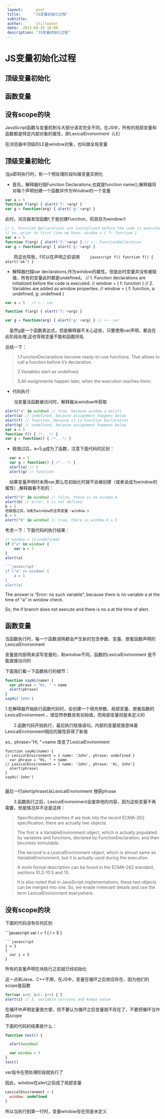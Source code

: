 ```yaml
---
 layout:      post
 title:      "JS变量初始化过程"
 subtitle:      
 author:      stillwater
 date:  2013-08-26 16:00
 description: "JS变量初始化过程"
---
```

# JS变量初始化过程

## 顶级变量初始化

## 函数变量

## 没有scope的块

  JavaScript函数与变量机制与大部分语言完全不同，在JS中，所有的局部变量和函数都是特定内部对象的属性，即LexicalEnvironment（LE）

在浏览器中顶级的LE是window对象，也叫做全局变量

## 顶级变量初始化

当js即将执行时，有一个预处理阶段叫做变量实例化

+ 首先，解释器扫描Function Declarations,也就是function name{},解释器将对每个声明创建一个函数并作为Window的一个变量

```javascript
var a = 5
function f(arg) { alert('f:'+arg) }
var g = function(arg) { alert('g:'+arg) }
```
此时，浏览器发现函数f,于是创建Function，将其存为window.f:
<!-- more -->

```javascript
// 1. Function Declarations are initialized before the code is executed.
// so, prior to first line we have: window = { f: function }
var a = 5
function f(arg) { alert('f:'+arg) } // <-- FunctionDeclaration
var g = function(arg) { alert('g:'+arg) }
```
　　而这也导致，f可以在声明之前调用
　　```javascript
	f()
	function f() { alert('ok') }
	​```
+ 解释器扫描var declarations,作为window的属性。但是此时变量并没有被赋值，所有的变量此时都是undefined。
  // 1. Function declarations are initialized before the code is executed.
  // window = { f: function }
  // 2. Variables are added as window properties.
  // window = { f: function, a: undefined, g: undefined }

```javascript
var a = 5   // <-- var

function f(arg) { alert('f:'+arg) }

var g = function(arg) { alert('g:'+arg) } // <-- var
```
　虽然g是一个函数表达式，但是解释器不关心这些，只要使用var声明，都会在此阶段处理,这也导致变量不能和函数同名

总结一下：

>  1.FunctionDeclarations become ready-to-use functions. That allows to call a function before it’s declaration.
>
>  2.Variables start as undefined.
>
>  3.All assignments happen later, when the execution reaches them.

+ 代码执行

　　当变量活函数被访问时，解释器从window中获取



```javascript
alert("a" in window) // true, because window.a exists
alert(a) // undefined, because assignment happens below
alert(f) // function, because it is Function Declaration
alert(g) // undefined, because assignment happens below
var a = 5  
function f() { /*...*/ } 
var g = function() { /*...*/ }
```
+ 赋值过后，a=5,g成为了函数，注意下面代码的区别：
```javascript
  var a = 5  
  var g = function() { /*...*/ } 
  alert(a) // 5
  alert(g) // function
```
   　如果变量声明时未用var,那么在初始化时就不会被创建（或者说成为window的属性）,解释器看不到的：

```javascript
alert("b" in window) // false, there is no window.b
alert(b) // error, b is not defined
b = 5
但赋值之后，b成为window的全局变量：window.b
b = 5 
alert("b" in window) // true, there is window.b = 5
```
考虑一下：下面代码的执行结果：
```javascript
// window = {a:undefined}
if ("a" in window) {
    var a = 1
}
alert(a)

​```javascript
if ("a" in window) {
    a = 1
}
alert(a)
```
The answer is “Error: no such variable”, because there is no variable a at the time of "a" in window check.

So, the if branch does not execute and there is no a at the time of alert.

## 函数变量

当函数执行时，每一个函数调用都会产生新的包含参数、变量、嵌套函数声明的LexicalEnvironment 

变量是内部用来读写变量的，和window不同，函数的LexicalEnvironment 是不能直接访问的

下面我们看一下函数执行的细节：

```javascript
function sayHi(name) {
  var phrase = "Hi, " + name
  alert(phrase)
}
sayHi('John')
```
1.在解释器开始执行函数代码时，会创建一个填充参数、局部变量、嵌套函数的LexicalEnvironment ，很显然参数具有初始值，而局部变量则是未定义的

　　2.函数代码开始执行，最后执行赋值语句。内部的变量赋值意味着LexicalEnvironment相应的属性获得了新值

so，phrase="Hi, "+name 改变了LexicalEnvironment 

```
function sayHi(name) {
// LexicalEnvironment = { name: 'John', phrase: undefined }
  var phrase = "Hi, " + name
// LexicalEnvironment = { name: 'John', phrase: 'Hi, John'}
  alert(phrase)
}
sayHi('John')
```



```

```
最后一行alert(phrase)从LexicalEnvironment 搜获phrase

　　3.函数执行之后，LexicalEnvironment会废弃他的内容，因为这些变量不再需要，但是情况并不总是这样：
　　
> Specification peculiarities
> If we look into the recent ECMA-262 specification, there are actually two objects.
>
> The first is a VariableEnvironment object, which is actually populated by variables and functions, declared by FunctionDeclaration, and then becomes immutable.
>
> The second is a LexicalEnvironment object, which is almost same as VariableEnvironment, but it is actually used during the execution.
>
> A more formal description can be found in the ECMA-262 standard, sections 10.2-10.5 and 13.
>
> It is also noted that in JavaScript implementations, these two objects can be merged into one. So, we evade irrelevant details and use the term LexicalEnvironment everywhere.
> 　　
>

## 没有scope的块

下面的代码没有任何区别

​```javascript
var i = 1
{
  i = 5
}
```
​```javascript
i = 1
{
  var i = 5
}
```
 所有的变量声明在块执行之前就已经初始化

这一点和Java、C++不用，在JS中，变量在循环之后依旧存在，因为他们的scope是函数
```javascript
for(var i=0; i<5; i++) { }
alert(i) // 5, variable survives and keeps value
```
在循环中声明变量很方便，但不要认为循环之后变量就不存在了，不要把循环当作其scope

下面的代码的结果是什么：
```javascript
function test() {

  alert(window)

  var window = 5
}
test()
```
var指令在预处理阶段就执行了

因此，window在alert之前成了局部变量
```javascript
LexicalEnvironment = {
  window: undefined
}
```
所以当执行到第一行时，变量window存在但是未定义



